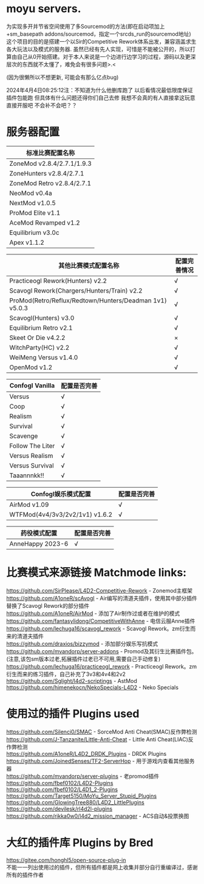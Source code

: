 # moyu servers.
为实现多开并节省空间使用了多Sourcemod的方法(即在启动项加上+sm_basepath addons/sourcemod，指定一个srcds_run的sourcemod地址)                                                                                                                               
这个项目的目的是搭建一个以Sir的Competitive Rework体系出发，兼容涵盖求生各大玩法以及模式的服务器. 虽然已经有先人实现，可惜是不能被公开的，所以打算由自己从0开始搭建。对于本人来说是一个边进行边学习的过程，源码以及更深层次的东西就不太懂了，难免会有很多问题>.<                                                            

(因为很懒所以不想更新, 可能会有那么亿点bug)

2024年4月4日08:25:12注：不知道为什么他删库跑了 以后看情况最低限度保证插件包能跑 但具体有什么问题还得你们自己去修 我想不会真的有人直接拿这玩意直接开服吧 不会补不会吧？？  
                     
# 服务器配置                                       
| 标准比赛配置名称 |                                        
|-----------------|                                            
| ZoneMod v2.8.4/2.7.1/1.9.3 |                                              
| ZoneHunters v2.8.4/2.7.1 |                                      
| ZoneMod Retro v2.8.4/2.7.1 |                                          
| NeoMod v0.4a |                                        
| NextMod v1.0.5 |                                  
| ProMod Elite v1.1 |                                         
| AceMod Revamped v1.2 |                                
| Equilibrium v3.0c |                                         
| Apex v1.1.2 |                                               
                                                              
| 其他比赛模式配置名称 | 配置完善情况 |                                                  
|---------------------|-------------|                                               
| Practiceogl Rework(Hunters) v2.2 | √ |                                      
| Scavogl Rework(Chargers/Hunters/Train) v2.2 | √ |                                 
| ProMod(Retro/Reflux/Redtown/Hunters/Deadman 1v1) v5.0.3 | √ |                                                                           
| Scavogl(Hunters) v3.0 | √ |
| Equilibrium Retro v2.1 | √ |
| Skeet Or Die v4.2.2 | × |
| WitchParty(HC) v2.2 | √ |                         
| WeiMeng Versus v1.4.0 | √ |                                       
| OpenMod v1.2 | √ |

| Confogl Vanilla | 配置是否完善 |                                                     
|-----------------------------|--------------|                                          
| Versus | √ |                                  
| Coop | √ |                            
| Realism | √ |                             
| Survival | √ |                          
| Scavenge | √ |                                        
| Follow The Liter | √ |
| Versus Realism | √ |                                            
| Versus Survival | √ |                 
| Taaannnkk!! | √ |                                   
                                          
| Confogl娱乐模式配置 | 配置是否完善 |                         
|--------------|-------------|
| AirMod v1.09 | √ |                        
| WTFMod(4v4/3v3/2v2/1v1) v1.6.2 | √ |                      
              
| 药役模式配置 | 配置是否完善 |                                     
|--------------|--------------|                                                   
| AnneHappy 2023-6 | √ |                                                                                                  


# 比赛模式来源链接 Matchmode links:                         
https://github.com/SirPlease/L4D2-Competitive-Rework - Zonemod主框架                                          
https://github.com/A1oneR/scAvogl - Air编写的清道夫插件，使用其中部分插件替换了Scavogl Rework的部分插件                                              
https://github.com/A1oneR/AirMod - 添加了Air制作过或者在维护的模式                          
https://github.com/fantasylidong/CompetitiveWithAnne - 电信云服Anne插件                                              
https://github.com/lechuga16/scavogl_rework - Scavogl Rework。zm衍生而来的清道夫插件                               
https://github.com/draxios/bizzymod - 添加部分娱乐写抗模式                                            
https://github.com/mvandorp/server-addons - Promod及其衍生比赛插件包。(注意,该包sm版本过老,拓展插件过老已不可用,需要自己手动修复)                                     
https://github.com/lechuga16/practiceogl_rework - Practiceogl Rework。zm衍生而来的练习插件，自己补充了3v3和4v4和2v2                                                  
https://github.com/Sglight/l4d2-scriptings - AstMod                                                                             
https://github.com/himenekocn/NekoSpecials-L4D2 - Neko Specials

# 使用过的插件 Plugins used
https://github.com/Silenci0/SMAC - SorceMod Anti Cheat(SMAC)反作弊检测                                                 
https://github.com/J-Tanzanite/Little-Anti-Cheat - Little Anti Cheat(LIAC)反作弊检测                             
https://github.com/A1oneR/L4D2_DRDK_Plugins - DRDK Plugins                                       
https://github.com/JoinedSenses/TF2-ServerHop - 用于游戏内查看其他服务器                                      
https://github.com/mvandorp/server-plugins - 老promod插件                                     
https://github.com/fbef0102/L4D2-Plugins                                     
https://github.com/fbef0102/L4D1_2-Plugins                                 
https://github.com/Target5150/MoYu_Server_Stupid_Plugins                                     
https://github.com/GlowingTree880/L4D2_LittlePlugins                                          
https://github.com/devilesk/rl4d2l-plugins                                        
https://github.com/rikka0w0/l4d2_mission_manager - ACS自动&投票换图                                 

# 大红的插件库 Plugins by Bred
https://gitee.com/honghl5/open-source-plug-in                               
不能一一列出使用过的插件，但所有插件都是网上收集并部分自行重编译过，感谢所有的插件作者
